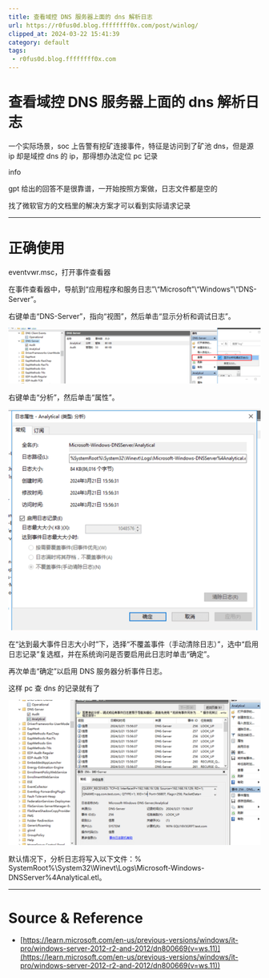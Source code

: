 ```yaml
---
title: 查看域控 DNS 服务器上面的 dns 解析日志
url: https://r0fus0d.blog.ffffffff0x.com/post/winlog/
clipped_at: 2024-03-22 15:41:39
category: default
tags: 
 - r0fus0d.blog.ffffffff0x.com
---
```



# 查看域控 DNS 服务器上面的 dns 解析日志

一个实际场景，soc 上告警有挖矿连接事件，特征是访问到了矿池 dns，但是源 ip 却是域控 dns 的 ip，那得想办法定位 pc 记录

info

gpt 给出的回答不是很靠谱，一开始按照方案做，日志文件都是空的

找了微软官方的文档里的解决方案才可以看到实际请求记录

- - -

# [](#%E6%AD%A3%E7%A1%AE%E4%BD%BF%E7%94%A8)正确使用

eventvwr.msc，打开事件查看器

在事件查看器中，导航到“应用程序和服务日志”\\“Microsoft”\\“Windows”\\“DNS-Server”。

右键单击“DNS-Server”，指向“视图”，然后单击“显示分析和调试日志”。

[![](assets/1711093299-ea963b58174d9ca785367f1c95b46a26.png)](https://r0fus0d.blog.ffffffff0x.com/img/winlog/1.png)

右键单击“分析”，然后单击“属性”。

[![](assets/1711093299-d5d0a238d0afab142f86c5413b05acef.png)](https://r0fus0d.blog.ffffffff0x.com/img/winlog/2.png)

在“达到最大事件日志大小时”下，选择“不覆盖事件（手动清除日志）”，选中“启用日志记录”复选框，并在系统询问是否要启用此日志时单击“确定”。

再次单击“确定”以启用 DNS 服务器分析事件日志。

这样 pc 查 dns 的记录就有了

[![](assets/1711093299-0d7133b660a1574baa8f1b92e9b7a54d.png)](https://r0fus0d.blog.ffffffff0x.com/img/winlog/3.png)

默认情况下，分析日志将写入以下文件：% SystemRoot%\\System32\\Winevt\\Logs\\Microsoft-Windows-DNSServer%4Analytical.etl。

- - -

# [](#source--reference)Source & Reference

-   [https://learn.microsoft.com/en-us/previous-versions/windows/it-pro/windows-server-2012-r2-and-2012/dn800669(v=ws.11)](https://learn.microsoft.com/en-us/previous-versions/windows/it-pro/windows-server-2012-r2-and-2012/dn800669(v=ws.11))
